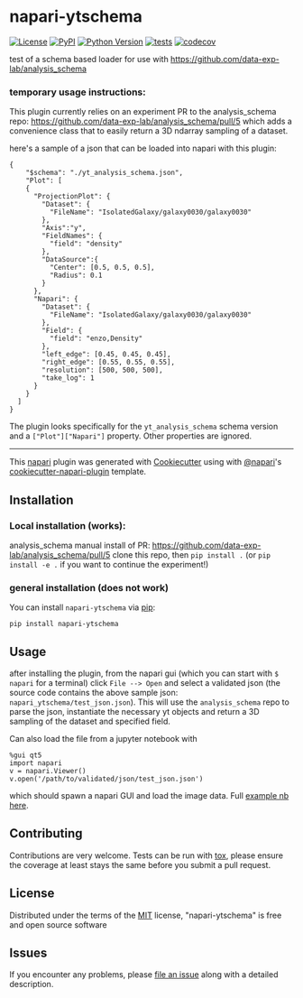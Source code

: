 # napari-ytschema

[![License](https://img.shields.io/pypi/l/napari-ytschema.svg?color=green)](https://github.com/chrishavlin/napari-ytschema/raw/master/LICENSE)
[![PyPI](https://img.shields.io/pypi/v/napari-ytschema.svg?color=green)](https://pypi.org/project/napari-ytschema)
[![Python Version](https://img.shields.io/pypi/pyversions/napari-ytschema.svg?color=green)](https://python.org)
[![tests](https://github.com/chrishavlin/napari-ytschema/workflows/tests/badge.svg)](https://github.com/chrishavlin/napari-ytschema/actions)
[![codecov](https://codecov.io/gh/chrishavlin/napari-ytschema/branch/master/graph/badge.svg)](https://codecov.io/gh/chrishavlin/napari-ytschema)

test of a schema based loader for use with https://github.com/data-exp-lab/analysis_schema 

### temporary usage instructions:


This plugin currently relies on an experiment PR to the analysis_schema repo: https://github.com/data-exp-lab/analysis_schema/pull/5 which adds a convenience class that to easily return a 3D ndarray sampling of a dataset.  

here's a sample of a json that can be loaded into napari with this plugin:

```
{
    "$schema": "./yt_analysis_schema.json",
    "Plot": [
    {
      "ProjectionPlot": {
        "Dataset": {
          "FileName": "IsolatedGalaxy/galaxy0030/galaxy0030"
        },
        "Axis":"y",
        "FieldNames": {
          "field": "density"
        },
        "DataSource":{
          "Center": [0.5, 0.5, 0.5],
          "Radius": 0.1
        }
      },
      "Napari": {
        "Dataset": {
          "FileName": "IsolatedGalaxy/galaxy0030/galaxy0030"
        },
        "Field": {
          "field": "enzo,Density"
        },
        "left_edge": [0.45, 0.45, 0.45],
        "right_edge": [0.55, 0.55, 0.55],
        "resolution": [500, 500, 500],
        "take_log": 1
      }
    }
  ]
}
```

The plugin looks specifically for the `yt_analysis_schema` schema version and a `["Plot"]["Napari"]` property. Other properties are ignored. 



----------------------------------

This [napari] plugin was generated with [Cookiecutter] using with [@napari]'s [cookiecutter-napari-plugin] template.

<!--
Don't miss the full getting started guide to set up your new package:
https://github.com/napari/cookiecutter-napari-plugin#getting-started

and review the napari docs for plugin developers:
https://napari.org/docs/plugins/index.html
-->

## Installation

### Local installation (works): 

analysis_schema manual install of PR: https://github.com/data-exp-lab/analysis_schema/pull/5
clone this repo, then `pip install .` (or `pip install -e .` if you want to continue the experiment!)


### general installation (does not work)

You can install `napari-ytschema` via [pip]:

    pip install napari-ytschema

## Usage 

after installing the plugin, from the napari gui (which you can start with `$ napari` for a terminal) click `File --> Open` and select a validated json (the source code contains the above sample json: `napari_ytschema/test_json.json`). This will use the `analysis_schema` repo to parse the json, instantiate the necessary yt objects and return a 3D sampling of the dataset and specified field. 

Can also load the file from a jupyter notebook with 

```
%gui qt5
import napari
v = napari.Viewer()
v.open('/path/to/validated/json/test_json.json')
```

which should spawn a napari GUI and load the image data. Full [example nb here](https://github.com/chrishavlin/yt_scratch/blob/master/notebooks/test_napari_plugin.ipynb).

## Contributing

Contributions are very welcome. Tests can be run with [tox], please ensure
the coverage at least stays the same before you submit a pull request.

## License

Distributed under the terms of the [MIT] license,
"napari-ytschema" is free and open source software

## Issues

If you encounter any problems, please [file an issue] along with a detailed description.

[napari]: https://github.com/napari/napari
[Cookiecutter]: https://github.com/audreyr/cookiecutter
[@napari]: https://github.com/napari
[MIT]: http://opensource.org/licenses/MIT
[BSD-3]: http://opensource.org/licenses/BSD-3-Clause
[GNU GPL v3.0]: http://www.gnu.org/licenses/gpl-3.0.txt
[GNU LGPL v3.0]: http://www.gnu.org/licenses/lgpl-3.0.txt
[Apache Software License 2.0]: http://www.apache.org/licenses/LICENSE-2.0
[Mozilla Public License 2.0]: https://www.mozilla.org/media/MPL/2.0/index.txt
[cookiecutter-napari-plugin]: https://github.com/napari/cookiecutter-napari-plugin
[file an issue]: https://github.com/chrishavlin/napari-ytschema/issues
[napari]: https://github.com/napari/napari
[tox]: https://tox.readthedocs.io/en/latest/
[pip]: https://pypi.org/project/pip/
[PyPI]: https://pypi.org/
